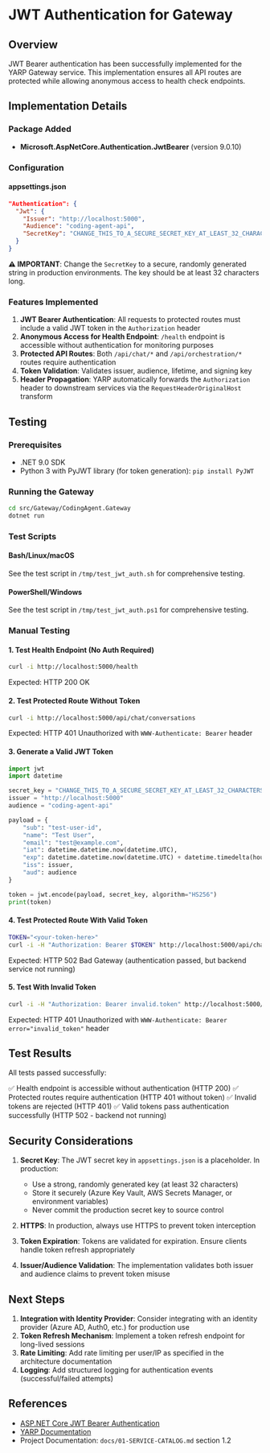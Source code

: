 # JWT Authentication for Gateway

## Overview

JWT Bearer authentication has been successfully implemented for the YARP Gateway service. This implementation ensures all API routes are protected while allowing anonymous access to health check endpoints.

## Implementation Details

### Package Added
- **Microsoft.AspNetCore.Authentication.JwtBearer** (version 9.0.10)

### Configuration

#### appsettings.json
```json
"Authentication": {
  "Jwt": {
    "Issuer": "http://localhost:5000",
    "Audience": "coding-agent-api",
    "SecretKey": "CHANGE_THIS_TO_A_SECURE_SECRET_KEY_AT_LEAST_32_CHARACTERS_LONG"
  }
}
```

**⚠️ IMPORTANT**: Change the `SecretKey` to a secure, randomly generated string in production environments. The key should be at least 32 characters long.

### Features Implemented

1. **JWT Bearer Authentication**: All requests to protected routes must include a valid JWT token in the `Authorization` header
2. **Anonymous Access for Health Endpoint**: `/health` endpoint is accessible without authentication for monitoring purposes
3. **Protected API Routes**: Both `/api/chat/*` and `/api/orchestration/*` routes require authentication
4. **Token Validation**: Validates issuer, audience, lifetime, and signing key
5. **Header Propagation**: YARP automatically forwards the `Authorization` header to downstream services via the `RequestHeaderOriginalHost` transform

## Testing

### Prerequisites
- .NET 9.0 SDK
- Python 3 with PyJWT library (for token generation): `pip install PyJWT`

### Running the Gateway
```bash
cd src/Gateway/CodingAgent.Gateway
dotnet run
```

### Test Scripts

#### Bash/Linux/macOS
See the test script in `/tmp/test_jwt_auth.sh` for comprehensive testing.

#### PowerShell/Windows
See the test script in `/tmp/test_jwt_auth.ps1` for comprehensive testing.

### Manual Testing

#### 1. Test Health Endpoint (No Auth Required)
```bash
curl -i http://localhost:5000/health
```
Expected: HTTP 200 OK

#### 2. Test Protected Route Without Token
```bash
curl -i http://localhost:5000/api/chat/conversations
```
Expected: HTTP 401 Unauthorized with `WWW-Authenticate: Bearer` header

#### 3. Generate a Valid JWT Token
```python
import jwt
import datetime

secret_key = "CHANGE_THIS_TO_A_SECURE_SECRET_KEY_AT_LEAST_32_CHARACTERS_LONG"
issuer = "http://localhost:5000"
audience = "coding-agent-api"

payload = {
    "sub": "test-user-id",
    "name": "Test User",
    "email": "test@example.com",
    "iat": datetime.datetime.now(datetime.UTC),
    "exp": datetime.datetime.now(datetime.UTC) + datetime.timedelta(hours=1),
    "iss": issuer,
    "aud": audience
}

token = jwt.encode(payload, secret_key, algorithm="HS256")
print(token)
```

#### 4. Test Protected Route With Valid Token
```bash
TOKEN="<your-token-here>"
curl -i -H "Authorization: Bearer $TOKEN" http://localhost:5000/api/chat/conversations
```
Expected: HTTP 502 Bad Gateway (authentication passed, but backend service not running)

#### 5. Test With Invalid Token
```bash
curl -i -H "Authorization: Bearer invalid.token" http://localhost:5000/api/chat/conversations
```
Expected: HTTP 401 Unauthorized with `WWW-Authenticate: Bearer error="invalid_token"` header

## Test Results

All tests passed successfully:

✅ Health endpoint is accessible without authentication (HTTP 200)
✅ Protected routes require authentication (HTTP 401 without token)
✅ Invalid tokens are rejected (HTTP 401)
✅ Valid tokens pass authentication successfully (HTTP 502 - backend not running)

## Security Considerations

1. **Secret Key**: The JWT secret key in `appsettings.json` is a placeholder. In production:
   - Use a strong, randomly generated key (at least 32 characters)
   - Store it securely (Azure Key Vault, AWS Secrets Manager, or environment variables)
   - Never commit the production secret key to source control

2. **HTTPS**: In production, always use HTTPS to prevent token interception

3. **Token Expiration**: Tokens are validated for expiration. Ensure clients handle token refresh appropriately

4. **Issuer/Audience Validation**: The implementation validates both issuer and audience claims to prevent token misuse

## Next Steps

1. **Integration with Identity Provider**: Consider integrating with an identity provider (Azure AD, Auth0, etc.) for production use
2. **Token Refresh Mechanism**: Implement a token refresh endpoint for long-lived sessions
3. **Rate Limiting**: Add rate limiting per user/IP as specified in the architecture documentation
4. **Logging**: Add structured logging for authentication events (successful/failed attempts)

## References

- [ASP.NET Core JWT Bearer Authentication](https://learn.microsoft.com/en-us/aspnet/core/security/authentication/jwt)
- [YARP Documentation](https://microsoft.github.io/reverse-proxy/)
- Project Documentation: `docs/01-SERVICE-CATALOG.md` section 1.2
